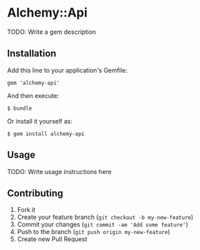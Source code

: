 # Alchemy::Api

TODO: Write a gem description

## Installation

Add this line to your application's Gemfile:

    gem 'alchemy-api'

And then execute:

    $ bundle

Or install it yourself as:

    $ gem install alchemy-api

## Usage

TODO: Write usage instructions here

## Contributing

1. Fork it
2. Create your feature branch (`git checkout -b my-new-feature`)
3. Commit your changes (`git commit -am 'Add some feature'`)
4. Push to the branch (`git push origin my-new-feature`)
5. Create new Pull Request
